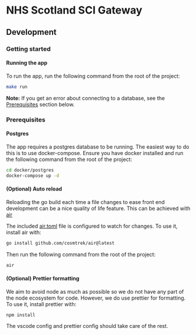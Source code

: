 # NHS Scotland SCI Gateway

## Development

### Getting started

#### Running the app

To run the app, run the following command from the root of the project:

```bash
make run
```

**Note:** If you get an error about connecting to a database, see the [Prerequisites](#prerequisites) section below.

### Prerequisites

#### Postgres

The app requires a postgres database to be running. The easiest way to do this is to use docker-compose. Ensure you have docker installed and run the following command from the root of the project:

```bash
cd docker/postgres
docker-compose up -d
```

#### (Optional) Auto reload

Reloading the go build each time a file changes to ease front end development can be a nice quality of life feature. This can be achieved with [air](https://github.com/cosmtrek/air)

The included [air.toml](air.toml) file is configured to watch for changes. To use it, install air with:

```bash
go install github.com/cosmtrek/air@latest
```

Then run the following command from the root of the project:

```bash
air
```

#### (Optional) Prettier formatting

We aim to avoid node as much as possible so we do not have any part of the node ecosystem for code. However, we do use prettier for formatting. To use it, install prettier with:

```bash
npm install
```

The vscode config and prettier config should take care of the rest.

